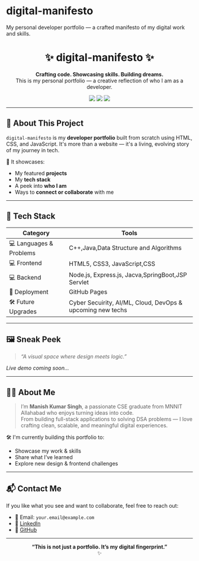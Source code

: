 # digital-manifesto
My personal developer portfolio — a crafted manifesto of my digital work and skills.

<h1 align="center">✨ digital-manifesto ✨</h1>

<p align="center">
  <b>Crafting code. Showcasing skills. Building dreams.</b><br>
  This is my personal portfolio — a creative reflection of who I am as a developer.
</p>

<p align="center">
  <img src="https://img.shields.io/badge/Made%20by-Manish%20Kumar%20Singh-blueviolet?style=flat-square">
  <img src="https://img.shields.io/badge/Status-Under%20Development-yellow?style=flat-square">
  <img src="https://img.shields.io/badge/Portfolio-Live%20Soon-orange?style=flat-square">
</p>

---

## 📌 About This Project

`digital-manifesto` is my **developer portfolio** built from scratch using HTML, CSS, and JavaScript. It's more than a website — it's a living, evolving story of my journey in tech.

🧠 It showcases:
- My featured **projects**
- My **tech stack**
- A peek into **who I am**
- Ways to **connect or collaborate** with me

---

## 🧰 Tech Stack

| Category | Tools |
|----------|-------|
| 💻 Languages & Problems | C++,Java,Data Structure and Algorithms |
| 💻 Frontend | HTML5, CSS3, JavaScript,CSS |
| 💻 Backend | Node.js, Express.js, Jacva,SpringBoot,JSP Servlet |
| 🚀 Deployment | GitHub Pages |
| 🛠️ Future Upgrades | Cyber Secuirity, AI/ML, Cloud, DevOps &  upcoming new techs |

---

## 🖼️ Sneak Peek

> _“A visual space where design meets logic.”_

*Live demo coming soon...*

---

## 🧑‍💻 About Me

> I’m **Manish Kumar Singh**, a passionate CSE graduate from MNNIT Allahabad who enjoys turning ideas into code.  
> From building full-stack applications to solving DSA problems — I love crafting clean, scalable, and meaningful digital experiences.

🛠️ I'm currently building this portfolio to:
- Showcase my work & skills
- Share what I’ve learned
- Explore new design & frontend challenges

---

## 📬 Contact Me

If you like what you see and want to collaborate, feel free to reach out:

- 📧 Email: `your.email@example.com`
- 💼 [LinkedIn]([https://linkedin.com/in/yourprofile](https://www.linkedin.com/in/maniish5200/))
- 🐙 [GitHub]([https://github.com/yourusername](https://github.com/manish5200))
---

<p align="center">
  <b>“This is not just a portfolio. It’s my digital fingerprint.”</b><br>✨
</p>


